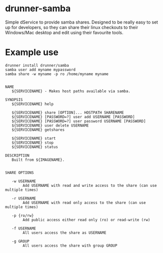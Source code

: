 # drunner-samba #

Simple dService to provide samba shares. Designed to be really easy to set up for developers,
so they can share their linux checkouts to their Windows/Mac desktop and edit using their 
favourite tools.

# Example use #

~~~
drunner install drunner/samba
samba user add myname mypassword
samba share -w myname -p ro /home/myname myname
~~~


~~~

NAME
   ${SERVICENAME} - Makes host paths available via samba.
       
SYNOPSIS
   ${SERVICENAME} help           

   ${SERVICENAME} share [OPTION]... HOSTPATH SHARENAME
   ${SERVICENAME} [PASSWORD=?] user add USERNAME [PASSWORD]
   ${SERVICENAME} [PASSWORD=?] user password USERNAME [PASSWORD]
   ${SERVICENAME} user delete USERNAME
   ${SERVICENAME} getshares
   
   ${SERVICENAME} start           
   ${SERVICENAME} stop            
   ${SERVICENAME} status         
      
DESCRIPTION
   Built from ${IMAGENAME}.
   
~~~


```
SHARE OPTIONS

   -w USERNAME
        Add USERNAME with read and write access to the share (can use multiple times)

   -r USERNAME
        Add USERNAME with read only access to the share (can use multiple times)

   -p {ro/rw}
        Add public access either read only (ro) or read-write (rw)

   -f USERNAME
        All users access the share as USERNAME

   -g GROUP
        All users access the share with group GROUP

```
